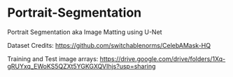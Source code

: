 # Portrait-Segmentation
Portrait Segmentation aka Image Matting using U-Net

Dataset Credits: https://github.com/switchablenorms/CelebAMask-HQ

Training and Test image arrays: https://drive.google.com/drive/folders/1Xq-gRUYxq_EWoKS5QZXt5YGKGXQVIhjs?usp=sharing
